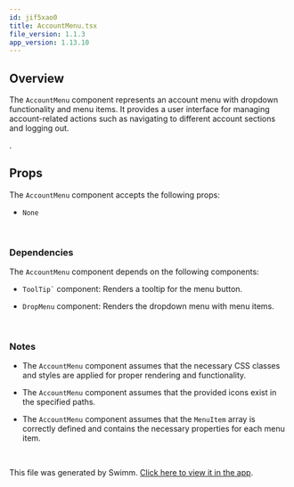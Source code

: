 ```yaml
---
id: jif5xao0
title: AccountMenu.tsx
file_version: 1.1.3
app_version: 1.13.10
---
```


## Overview

The `AccountMenu`<swm-token data-swm-token=":components/AccountMenu.tsx:53:2:2:`const AccountMenu = () =&gt; {`"/> component represents an account menu with dropdown functionality and menu items. It provides a user interface for managing account-related actions such as navigating to different account sections and logging out.

.

## Props

The `AccountMenu`<swm-token data-swm-token=":components/AccountMenu.tsx:53:2:2:`const AccountMenu = () =&gt; {`"/> component accepts the following props:

- `None`

  <br/>

### **Dependencies**

The `AccountMenu`<swm-token data-swm-token=":components/AccountMenu.tsx:53:2:2:`const AccountMenu = () =&gt; {`"/> component depends on the following components:

- `ToolTip`<swm-token data-swm-token=":components/ToolTip.tsx:3:2:2:`const ToolTip = ({ children, spacing = 5, hideOn: hideToolTip }) =&gt; {`"/>`` ` `` component: Renders a tooltip for the menu button.

- `DropMenu`<swm-token data-swm-token=":components/DropMenu.tsx:26:2:2:`const DropMenu: React.FC&lt;DropMenuProps&gt; = ({`"/> component: Renders the dropdown menu with menu items.

  <br/>

### **Notes**

- The `AccountMenu`<swm-token data-swm-token=":components/AccountMenu.tsx:53:2:2:`const AccountMenu = () =&gt; {`"/> component assumes that the necessary CSS classes and styles are applied for proper rendering and functionality.

- The `AccountMenu`<swm-token data-swm-token=":components/AccountMenu.tsx:53:2:2:`const AccountMenu = () =&gt; {`"/> component assumes that the provided icons exist in the specified paths.

- The `AccountMenu`<swm-token data-swm-token=":components/AccountMenu.tsx:53:2:2:`const AccountMenu = () =&gt; {`"/> component assumes that the `MenuItem`<swm-token data-swm-token=":components/DropMenu.tsx:6:4:4:`export interface MenuItem {`"/> array is correctly defined and contains the necessary properties for each menu item.
  <br/>

<br/>

This file was generated by Swimm. [Click here to view it in the app](https://app.swimm.io/repos/Z2l0aHViJTNBJTNBY2xhc3NtYXRlLWZyb250ZW5kJTNBJTNBY291cnNlLWNvbm5lY3Q=/docs/jif5xao0).
